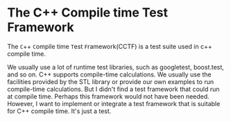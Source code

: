 # The C++ Compile time Test Framework

The `C`++ `C`ompile time `T`est `F`ramework(CCTF) is a test suite used in c++ compile time.

We usually use a lot of runtime test libraries, such as googletest, boost.test, and so on. C++ supports compile-time calculations. We usually use the facilities provided by the STL library or provide our own examples to run compile-time calculations. But I didn't find a test framework that could run at compile time. Perhaps this framework would not have been needed.
However, I want to implement or integrate a test framework that is suitable for C++ compile time. It's just a test.